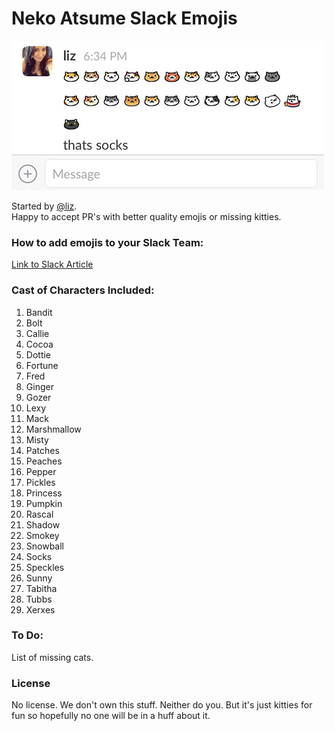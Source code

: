 # Neko Atsume Slack Emojis

![Slack example](https://raw.githubusercontent.com/meteormanaged/neko-atsume-slack-emojis/master/web/chat.png)

Started by [@liz](https://github.com/liz).  
Happy to accept PR's with better quality emojis or missing kitties.  

### How to add emojis to your Slack Team:

[Link to Slack Article](https://get.slack.help/hc/en-us/articles/206870177-Creating-custom-emoji)

### Cast of Characters Included:

1. Bandit
2. Bolt
2. Callie
2. Cocoa
3. Dottie
4. Fortune
5. Fred
6. Ginger
6. Gozer
7. Lexy
8. Mack
9. Marshmallow
10. Misty
10. Patches
11. Peaches
12. Pepper
12. Pickles
13. Princess
13. Pumpkin
14. Rascal
15. Shadow
17. Smokey
15. Snowball
17. Socks
16. Speckles
17. Sunny
18. Tabitha
19. Tubbs
20. Xerxes

### To Do:

List of missing cats.

### License
No license.  We don't own this stuff.  Neither do you.  But it's just kitties for fun so hopefully no one will be in a huff about it.
